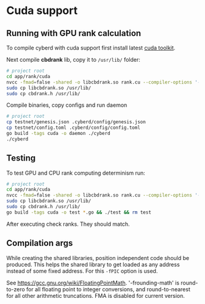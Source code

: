 # Cuda support

## Running with GPU rank calculation
To compile cyberd with cuda support first install latest [cuda toolkit](https://developer.nvidia.com/cuda-downloads).

Next compile **cbdrank** lib, copy it to `/usr/lib/` folder:

```bash
# project root
cd app/rank/cuda
nvcc -fmad=false -shared -o libcbdrank.so rank.cu --compiler-options '-fPIC -frounding-math -fsignaling-nans'
sudo cp libcbdrank.so /usr/lib/
sudo cp cbdrank.h /usr/lib/
```

Compile binaries, copy configs and run daemon
```bash
# project root
cp testnet/genesis.json .cyberd/config/genesis.json
cp testnet/config.toml .cyberd/config/config.toml
go build -tags cuda -o daemon ./cyberd
./cyberd
```

## Testing 
To test GPU and CPU rank computing determinism run:
```bash
# project root
cd app/rank/cuda
nvcc -fmad=false -shared -o libcbdrank.so rank.cu --compiler-options '-fPIC -frounding-math -fsignaling-nans'
sudo cp libcbdrank.so /usr/lib/
sudo cp cbdrank.h /usr/lib/
go build -tags cuda -o test *.go && ./test && rm test
```
After executing check ranks. They should match.

## Compilation args

While creating the shared libraries, position independent code should be produced. This helps the shared library 
 to get loaded as any address instead of some fixed address. For this `-fPIC` option is used.

See https://gcc.gnu.org/wiki/FloatingPointMath. '-frounding-math' is round-to-zero for all floating point to integer
 conversions, and round-to-nearest for all other arithmetic truncations. FMA is disabled for current version. 
 
 